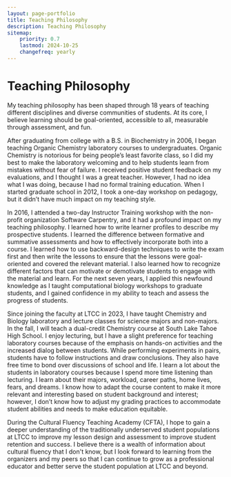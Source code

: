 ```yaml
---
layout: page-portfolio
title: Teaching Philosophy
description: Teaching Philosophy
sitemap:
    priority: 0.7
    lastmod: 2024-10-25
    changefreq: yearly
---
```


# Teaching Philosophy

My teaching philosophy has been shaped through 18 years of teaching different disciplines and diverse communities of students. At its core, I believe learning should be goal-oriented, accessible to all, measurable through assessment, and fun. 

After graduating from college with a B.S. in Biochemistry in 2006, I began teaching Organic Chemistry laboratory courses to undergraduates. Organic Chemistry is notorious for being people’s least favorite class, so I did my best to make the laboratory welcoming and to help students learn from mistakes without fear of failure. I received positive student feedback on my evaluations, and I thought I was a great teacher. However, I had no idea what I was doing, because I had no formal training education. When I started graduate school in 2012, I took a one-day workshop on pedagogy, but it didn’t have much impact on my teaching style.  

In 2016, I attended a two-day Instructor Training workshop with the non-profit organization Software Carpentry, and it had a profound impact on my teaching philosophy. I learned how to write learner profiles to describe my prospective students. I learned the difference between formative and summative assessments and how to effectively incorporate both into a course. I learned how to use backward-design techniques to write the exam first and then write the lessons to ensure that the lessons were goal-oriented and covered the relevant material. I also learned how to recognize different factors that can motivate or demotivate students to engage with the material and learn. For the next seven years, I applied this newfound knowledge as I taught computational biology workshops to graduate students, and I gained confidence in my ability to teach and assess the progress of students. 

Since joining the faculty at LTCC in 2023, I have taught Chemistry and Biology laboratory and lecture classes for science majors and non-majors. In the fall, I will teach a dual-credit Chemistry course at South Lake Tahoe High School. I enjoy lecturing, but I have a slight preference for teaching laboratory courses because of the emphasis on hands-on activities and the increased dialog between students. While performing experiments in pairs, students have to follow instructions and draw conclusions. They also have free time to bond over discussions of school and life. I learn a lot about the students in laboratory courses because I spend more time listening than lecturing. I learn about their majors, workload, career paths, home lives, fears, and dreams. I know how to adapt the course content to make it more relevant and interesting based on student background and interest; however, I don’t know how to adjust my grading practices to accommodate student abilities and needs to make education equitable.

During the Cultural Fluency Teaching Academy (CFTA), I hope to gain a deeper understanding of the traditionally underserved student populations at LTCC to improve my lesson design and assessment to improve student retention and success. I believe there is a wealth of information about cultural fluency that I don't know, but I look forward to learning from the organizers and my peers so that I can continue to grow as a professional educator and better serve the student population at LTCC and beyond.  
